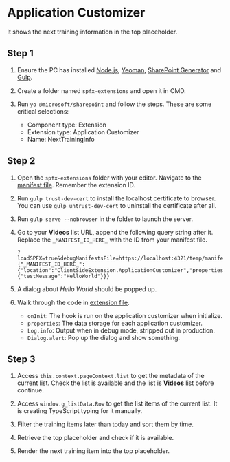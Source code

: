 # Application Customizer

It shows the next training information in the top placeholder.

## Step 1

1. Ensure the PC has installed [Node.js](https://nodejs.org/en/), [Yeoman](http://yeoman.io), [SharePoint Generator](https://www.npmjs.com/package/@microsoft/generator-sharepointhttps://www.npmjs.com/package/@microsoft/generator-sharepoint) and [Gulp](https://gulpjs.com/).

2. Create a folder named `spfx-extensions` and open it in CMD.

3. Run `yo @microsoft/sharepoint` and follow the steps. These are some critical selections:

    - Component type: Extension
    - Extension type: Application Customizer
    - Name: NextTrainingInfo

## Step 2

1. Open the `spfx-extensions` folder with your editor. Navigate to the [manifest file](NextTrainingInfoApplicationCustomizer.manifest.json). Remember the extension ID.

2. Run `gulp trust-dev-cert` to install the localhost certificate to browser. You can use `gulp untrust-dev-cert` to uninstall the certificate after all.

3. Run `gulp serve --nobrowser` in the folder to launch the server.

4. Go to your **Videos** list URL, append the following query string after it. Replace the `_MANIFEST_ID_HERE_` with the ID from your manifest file.

    ```
    ?loadSPFX=true&debugManifestsFile=https://localhost:4321/temp/manifests.js&customActions={"_MANIFEST_ID_HERE_":{"location":"ClientSideExtension.ApplicationCustomizer","properties":{"testMessage":"HelloWorld"}}}
    ```

5. A dialog about *Hello World* should be popped up.

6. Walk through the code in [extension file](NextTrainingInfoApplicationCustomizer).

    - `onInit`: The hook is run on the application customizer when initialize.
    - `properties`: The data storage for each application customizer.
    - `Log.info`: Output when in debug mode, stripped out in production.
    - `Dialog.alert`: Pop up the dialog and show something.

## Step 3

1. Access `this.context.pageContext.list` to get the metadata of the current list. Check the list is available and the list is **Videos** list before continue.

2. Access `window.g_listData.Row` to get the list items of the current list. It is creating TypeScript typing for it manually.

3. Filter the training items later than today and sort them by time.

4. Retrieve the top placeholder and check if it is available.

5. Render the next training item into the top placeholder.
